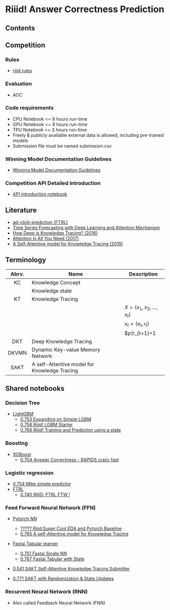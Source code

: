 # Riiid! Answer Correctness Prediction

## Contents

## Competition

### Rules

- [riiid rules](https://www.kaggle.com/c/riiid-test-answer-prediction/rules)

### Evaluation

- AOC

### Code requirements

- CPU Notebook <= 9 hours run-time
- GPU Notebook <= 9 hours run-time
- TPU Notebook <= 3 hours run-time
- Freely & publicly available external data is allowed, including pre-trained models
- Submission file must be named submission.csv

### Winning Model Documentation Guidelines

- [Winning Model Documentation Guidelines](https://www.kaggle.com/WinningModelDocumentationGuidelines)

### Competition API Detailed Introduction

- [API introduction notebook](https://www.kaggle.com/sohier/competition-api-detailed-introduction)

## Literature

- [ad-click-prediction (FTRL)](https://www.eecs.tufts.edu/~dsculley/papers/ad-click-prediction.pdf)
- [Time Series Forecasting with Deep Learning and Attention Mechanism](https://towardsdatascience.com/time-series-forecasting-with-deep-learning-and-attention-mechanism-2d001fc871fc)
- [How Deep is Knowledge Tracing? (2016)](https://arxiv.org/pdf/1604.02416.pdf)
- [Attention Is All You Need (2017)](https://arxiv.org/pdf/1706.03762.pdf)
- [A Self-Attentive model for Knowledge Tracing (2019)](https://arxiv.org/abs/1907.06837)

## Terminology

| Abrv. | Name                                         | Description                |
| :---: | ---                                          | ---                        |
| KC    | Knowledge Concept                            |                            |
|       | Knowledge state                              |                            |
| KT    | Knowledge Tracing                            |                            |
|       |                                              | $X = (x_1, x_2, ..., x_t)$ |
|       |                                              | $x_t = (e_t, r_t)$         |
|       |                                              | $p(r_{t+1}=1|e_{t+1}, X)$  |
| DKT   | Deep Knowledge Tracing                       |                            |
| DKVMN | Dynamic Key-value Memory Network             |                            |
| SAKT  | A self-Attentive model for Knowledge Tracing |                            |

## Shared notebooks

### Decision Tree

- [LightGBM](https://lightgbm.readthedocs.io/en/latest/)
    - [0.753 Expanding on Simple LGBM](https://www.kaggle.com/dwit392/expanding-on-simple-lgbm#Modeling)
    - [0.758 Riiid! LGBM Starter](https://www.kaggle.com/shoheiazuma/riiid-lgbm-starter)
    - [0.766 Riiid! Training and Prediction using a state](https://www.kaggle.com/markwijkhuizen/riiid-training-and-prediction-using-a-state)

### Boosting

- [XGBoost](https://xgboost.readthedocs.io/en/latest/)
    - [0.704 Answer Correctness - RAPIDS crazy fast](https://www.kaggle.com/andradaolteanu/answer-correctness-rapids-crazy-fast)

### Logistic regression

- [0.754 Mike simple predictor](https://www.kaggle.com/mikel1/mike-simple-predictor)
- [FTRL](https://datatable.readthedocs.io/en/v0.10.1/ftrl.html)
    - [0.740 RIIID: FTRL FTW !](https://www.kaggle.com/rohanrao/riiid-ftrl-ftw)

### Feed Forward Neural Network (FFN)

- [Pytorch NN](https://pytorch.org/docs/stable/nn.html)
    - [????? Riiid:Super Cool EDA and Pytorch Baseline](https://www.kaggle.com/maunish/riiid-super-cool-eda-and-pytorch-baseline#Pytorch-Baseline-Model-%F0%9F%94%A5)
    - [0.765 A self-Attentive model for Knowledge Tracing](https://www.kaggle.com/wangsg/a-self-attentive-model-for-knowledge-tracing)
- [Fastai Tabular learner](https://docs.fast.ai/tabular.learner.html)
    - [0.751 Fastai Single NN](https://www.kaggle.com/gilfernandes/fastai-single-nn)
    - [0.767 Fastai Tabular with State](https://www.kaggle.com/gannonreynolds/fastai-tabular-with-state)

- [0.541 SAKT Self-Attentive Knowledge Tracing Submitter](https://www.kaggle.com/leadbest/sakt-self-attentive-knowledge-tracing-submitter/comments)
- [0.771 SAKT with Randomization & State Updates](https://www.kaggle.com/leadbest/sakt-with-randomization-state-updates)

### Recurrent Neural Network (RNN)

- Also called Feedback Neural Network (FNN)

